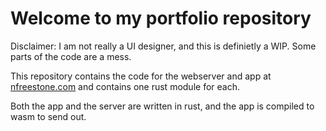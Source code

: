 # Welcome to my portfolio repository

Disclaimer: I am not really a UI designer, and this is definietly a WIP. Some parts of the code are a mess.

This repository contains the code for the webserver and app at [nfreestone.com](http://nfreestone.com) and contains one rust module for each.

Both the app and the server are written in rust, and the app is compiled to wasm to send out.